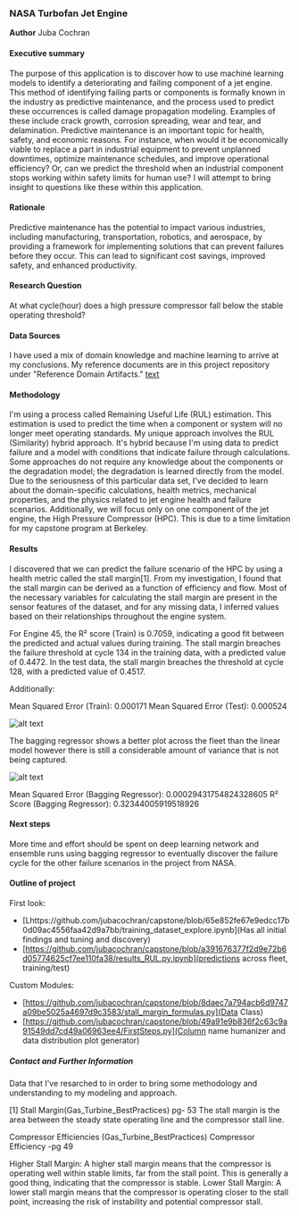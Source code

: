 ### NASA Turbofan Jet Engine

**Author**
Juba Cochran

#### Executive summary
The purpose of this application is to discover how to use machine learning models to identify a deteriorating and failing component of a jet engine. This method of identifying failing parts or components is formally known in the industry as predictive maintenance, and the process used to predict these occurrences is called damage propagation modeling. Examples of these include crack growth, corrosion spreading, wear and tear, and delamination. Predictive maintenance is an important topic for health, safety, and economic reasons. For instance, when would it be economically viable to replace a part in industrial equipment to prevent unplanned downtimes, optimize maintenance schedules, and improve operational efficiency? Or, can we predict the threshold when an industrial component stops working within safety limits for human use? I will attempt to bring insight to questions like these within this application.


#### Rationale
Predictive maintenance has the potential to impact various industries, including manufacturing, transportation, robotics, and aerospace, by providing a framework for implementing solutions that can prevent failures before they occur. This can lead to significant cost savings, improved safety, and enhanced productivity.

#### Research Question
At what cycle(hour) does a high pressure compressor fall below the stable operating threshold?

#### Data Sources
I have used a mix of domain knowledge and machine learning to arrive at my conclusions. My reference documents are in this project repository under "Reference Domain Artifacts."
[text](<AI_ML_UC_Berkeley/capstone/Reference Domain Artifacts>)



#### Methodology
I'm using a process called Remaining Useful Life (RUL) estimation. This estimation is used to predict the time when a component or system will no longer meet operating standards. My unique approach involves the RUL (Similarity) hybrid approach. It's hybrid because I'm using data to predict failure and a model with conditions that indicate failure through calculations. Some approaches do not require any knowledge about the components or the degradation model; the degradation is learned directly from the model. Due to the seriousness of this particular data set, I've decided to learn about the domain-specific calculations, health metrics, mechanical properties, and the physics related to jet engine health and failure scenarios. Additionally, we will focus only on one component of the jet engine, the High Pressure Compressor (HPC). This is due to a time limitation for my capstone program at Berkeley.

#### Results
I discovered that we can predict the failure scenario of the HPC by using a health metric called the stall margin[1]. From my investigation, I found that the stall margin can be derived as a function of efficiency and flow. Most of the necessary variables for calculating the stall margin are present in the sensor features of the dataset, and for any missing data, I inferred values based on their relationships throughout the engine system.

For Engine 45, the R² score (Train) is 0.7059, indicating a good fit between the predicted and actual values during training. The stall margin breaches the failure threshold at cycle 134 in the training data, with a predicted value of 0.4472. In the test data, the stall margin breaches the threshold at cycle 128, with a predicted value of 0.4517.

Additionally:

Mean Squared Error (Train): 0.000171
Mean Squared Error (Test): 0.000524


![alt text](image.png)

The bagging regressor shows a better plot across the fleet than the linear model however there is still a considerable amount of variance that is not being captured. 

![alt text](image.png)

Mean Squared Error (Bagging Regressor): 0.00029431754824328605
R² Score (Bagging Regressor): 0.32344005919518926



#### Next steps
More time and effort should be spent on deep learning network and ensemble runs using bagging regressor to eventually discover the failure cycle for the other failure scenarios in the project from NASA.

#### Outline of project
First look:
- [Lhttps://github.com/jubacochran/capstone/blob/65e852fe67e9edcc17b0d09ac4556faa42d9a7bb/training_dataset_explore.ipynb](Has all initial findings and tuning and discovery)
- [https://github.com/jubacochran/capstone/blob/a391676377f2d9e72b6d05774625cf7ee110fa38/results_RUL.py.ipynb](predictions across fleet, training/test)



Custom Modules:
- [https://github.com/jubacochran/capstone/blob/8daec7a794acb6d9747a09be5025a4697d9c3583/stall_margin_formulas.py](Data Class)
- [https://github.com/jubacochran/capstone/blob/49a91e9b836f2c63c9a91549dd7cd49a06963ee4/FirstSteps.py](Column name humanizer and data distribution plot generator)



##### Contact and Further Information
Data that I've resarched to in order to bring some methodology and understanding to my modeling and approach.

[1] Stall Margin(Gas_Turbine_BestPractices) pg- 53
 The  stall margin is the area between the steady 
state operating line and the compressor stall line.

Compressor Efficiencies (Gas_Turbine_BestPractices)
Compressor Efficiency -pg 49

Higher Stall Margin: A higher stall margin means that the compressor is operating well within stable limits, far from the stall point. This is generally a good thing, indicating that the compressor is stable.
Lower Stall Margin: A lower stall margin means that the compressor is operating closer to the stall point, increasing the risk of instability and potential compressor stall.


